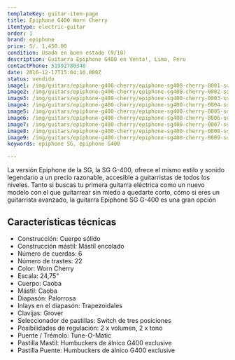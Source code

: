 ```yaml
---
templateKey: guitar-item-page
title: Epiphone G400 Worn Cherry
itemtype: electric-guitar
order: 1
brand: epiphone
price: S/. 1,450.00
condition: Usada en buen estado (9/10)
description: Guitarra Epiphone G400 en Venta!, Lima, Peru
contactPhone: 51992780348
date: 2016-12-17T15:04:10.000Z
status: vendido
image1: /img/guitars/epiphone-g400-cherry/epiphone-sg400-cherry-0001-sold.jpg
image2: /img/guitars/epiphone-g400-cherry/epiphone-sg400-cherry-0002-sold.jpg
image3: /img/guitars/epiphone-g400-cherry/epiphone-sg400-cherry-0003-sold.jpg
image4: /img/guitars/epiphone-g400-cherry/epiphone-sg400-cherry-0004-sold.jpg
image5: /img/guitars/epiphone-g400-cherry/epiphone-sg400-cherry-0005-sold.jpg
image6: /img/guitars/epiphone-g400-cherry/epiphone-sg400-cherry-0006-sold.jpg
image7: /img/guitars/epiphone-g400-cherry/epiphone-sg400-cherry-0007-sold.jpg
image8: /img/guitars/epiphone-g400-cherry/epiphone-sg400-cherry-0008-sold.jpg
image9: /img/guitars/epiphone-g400-cherry/epiphone-sg400-cherry-0009-sold.jpg
keywords: epiphone SG, epiphone G400

---
```

La versión Epiphone de la SG, la SG G-400, ofrece el mismo estilo y sonido legendario a un precio razonable, accesible a guitarristas de todos los niveles. Tanto si buscas tu primera guitarra eléctrica como un nuevo modelo con el que guitarrear sin miedo a quedarte corto, cómo si eres un guitarrista avanzado, la guitarra Epiphone SG G-400 es una gran opción

## Características técnicas

* Construcción: Cuerpo sólido
* Construcción mástil: Mástil encolado
* Número de cuerdas: 6
* Número de trastes: 22
* Color: Worn Cherry
* Escala: 24,75"
* Cuerpo: Caoba
* Mástil: Caoba
* Diapasón: Palorrosa
* Inlays en el diapasón: Trapezoidales
* Clavijas: Grover
* Seleccionador de pastillas: Switch de tres posiciones
* Posibilidades de regulación: 2 x volumen, 2 x tono
* Puente / Trémolo: Tune-O-Matic
* Pastilla Mastil: Humbuckers de álnico G400 exclusive
* Pastilla Puente: Humbuckers de álnico G400 exclusive
